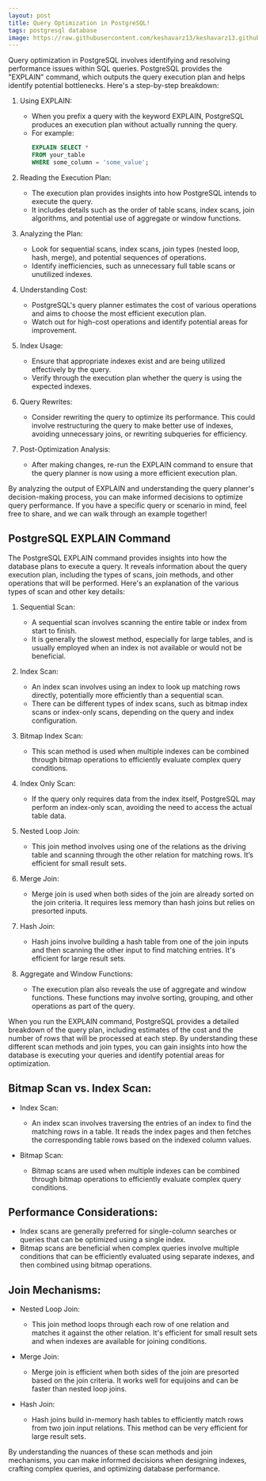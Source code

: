 ```yaml
---
layout: post
title: Query Optimization in PostgreSQL!
tags: postgresql database
image: https://raw.githubusercontent.com/keshavarz13/keshavarz13.github.io/main/images/myPic.jpg
---
```


Query optimization in PostgreSQL involves identifying and resolving performance issues within SQL queries. PostgreSQL provides the "EXPLAIN" command, which outputs the query execution plan and helps identify potential bottlenecks. Here's a step-by-step breakdown:

1. Using EXPLAIN:
   - When you prefix a query with the keyword EXPLAIN, PostgreSQL produces an execution plan without actually running the query.
   - For example:
     ```sql
     EXPLAIN SELECT * 
     FROM your_table 
     WHERE some_column = 'some_value';
     ```

2. Reading the Execution Plan:
   - The execution plan provides insights into how PostgreSQL intends to execute the query.
   - It includes details such as the order of table scans, index scans, join algorithms, and potential use of aggregate or window functions.

3. Analyzing the Plan:
   - Look for sequential scans, index scans, join types (nested loop, hash, merge), and potential sequences of operations.
   - Identify inefficiencies, such as unnecessary full table scans or unutilized indexes.

4. Understanding Cost:
   - PostgreSQL's query planner estimates the cost of various operations and aims to choose the most efficient execution plan.
   - Watch out for high-cost operations and identify potential areas for improvement.

5. Index Usage:
   - Ensure that appropriate indexes exist and are being utilized effectively by the query.
   - Verify through the execution plan whether the query is using the expected indexes.

6. Query Rewrites:
   - Consider rewriting the query to optimize its performance. This could involve restructuring the query to make better use of indexes, avoiding unnecessary joins, or rewriting subqueries for efficiency.

7. Post-Optimization Analysis:
   - After making changes, re-run the EXPLAIN command to ensure that the query planner is now using a more efficient execution plan.

By analyzing the output of EXPLAIN and understanding the query planner's decision-making process, you can make informed decisions to optimize query performance. If you have a specific query or scenario in mind, feel free to share, and we can walk through an example together!

## PostgreSQL EXPLAIN Command

The PostgreSQL EXPLAIN command provides insights into how the database plans to execute a query. It reveals information about the query execution plan, including the types of scans, join methods, and other operations that will be performed. Here's an explanation of the various types of scan and other key details:

1. Sequential Scan:
   - A sequential scan involves scanning the entire table or index from start to finish.
   - It is generally the slowest method, especially for large tables, and is usually employed when an index is not available or would not be beneficial.

2. Index Scan:
   - An index scan involves using an index to look up matching rows directly, potentially more efficiently than a sequential scan.
   - There can be different types of index scans, such as bitmap index scans or index-only scans, depending on the query and index configuration.

3. Bitmap Index Scan:
   - This scan method is used when multiple indexes can be combined through bitmap operations to efficiently evaluate complex query conditions.

4. Index Only Scan:
   - If the query only requires data from the index itself, PostgreSQL may perform an index-only scan, avoiding the need to access the actual table data.

5. Nested Loop Join:
   - This join method involves using one of the relations as the driving table and scanning through the other relation for matching rows. It’s efficient for small result sets.

6. Merge Join:
   - Merge join is used when both sides of the join are already sorted on the join criteria. It requires less memory than hash joins but relies on presorted inputs.

7. Hash Join:
   - Hash joins involve building a hash table from one of the join inputs and then scanning the other input to find matching entries. It's efficient for large result sets.

8. Aggregate and Window Functions:
   - The execution plan also reveals the use of aggregate and window functions. These functions may involve sorting, grouping, and other operations as part of the query.

When you run the EXPLAIN command, PostgreSQL provides a detailed breakdown of the query plan, including estimates of the cost and the number of rows that will be processed at each step. By understanding these different scan methods and join types, you can gain insights into how the database is executing your queries and identify potential areas for optimization.

## Bitmap Scan vs. Index Scan:

- Index Scan:
  - An index scan involves traversing the entries of an index to find the matching rows in a table. It reads the index pages and then fetches the corresponding table rows based on the indexed column values.

- Bitmap Scan:
  - Bitmap scans are used when multiple indexes can be combined through bitmap operations to efficiently evaluate complex query conditions.

## Performance Considerations:

- Index scans are generally preferred for single-column searches or queries that can be optimized using a single index.
- Bitmap scans are beneficial when complex queries involve multiple conditions that can be efficiently evaluated using separate indexes, and then combined using bitmap operations.

## Join Mechanisms:

- Nested Loop Join:
  - This join method loops through each row of one relation and matches it against the other relation. It's efficient for small result sets and when indexes are available for joining conditions.

- Merge Join:
  - Merge join is efficient when both sides of the join are presorted based on the join criteria. It works well for equijoins and can be faster than nested loop joins.

- Hash Join:
  - Hash joins build in-memory hash tables to efficiently match rows from two join input relations. This method can be very efficient for large result sets.

By understanding the nuances of these scan methods and join mechanisms, you can make informed decisions when designing indexes, crafting complex queries, and optimizing database performance.